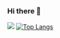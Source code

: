 ### Hi there 👋

![](https://github-readme-stats.vercel.app/api?username=xming521)
[![Top Langs](https://github-readme-stats.vercel.app/api/top-langs/?username=xming521&layout=compact)](https://github.com/anuraghazra/github-readme-stats)

